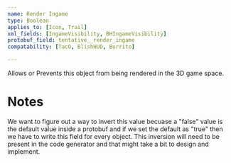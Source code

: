 ```yaml
---
name: Render Ingame
type: Boolean
applies_to: [Icon, Trail]
xml_fields: [IngameVisibility, BHIngameVisibility]
protobuf_field: tentative__render_ingame
compatability: [TacO, BlishHUD, Burrito]

---
```


Allows or Prevents this object from being rendered in the 3D game space.

Notes
=====

We want to figure out a way to invert this value becuase a "false" value is the default value inside a protobuf and if we set the default as "true" then we have to write this field for every object. This inversion will need to be present in the code generator and that might take a bit to design and implement.

